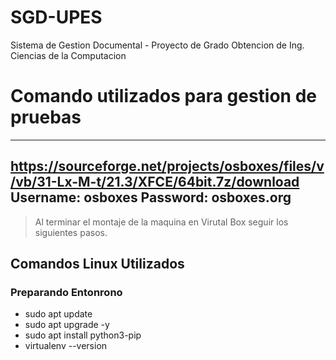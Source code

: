 # SGD-UPES
Sistema de Gestion Documental - Proyecto de Grado Obtencion de Ing. Ciencias de la Computacion

# Comando utilizados para gestion de pruebas
---
https://sourceforge.net/projects/osboxes/files/v/vb/31-Lx-M-t/21.3/XFCE/64bit.7z/download
Username: osboxes
Password: osboxes.org
---
> Al terminar el montaje de la maquina en Virutal Box seguir los siguientes pasos.

## Comandos Linux Utilizados 
### Preparando  Entonrono
- sudo apt update 
- sudo apt upgrade -y
- sudo apt install python3-pip
- virtualenv --version


